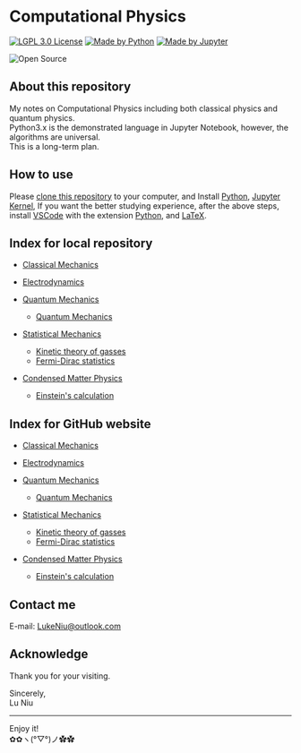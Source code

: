 # Computational Physics

[![LGPL 3.0 License](https://github.com/ConAntares/Temples/blob/master/Attachments/LicenseLGPL3.0.svg)](https://www.gnu.org/licenses/lgpl-3.0)
[![Made by Python](https://github.com/ConAntares/Temples/blob/master/Attachments/MadebyPython.svg)](https://www.python.org/)
[![Made by Jupyter](https://github.com/ConAntares/Temples/blob/master/Attachments/MadebyJupyter.svg)](https://jupyter.org/)

![Open Source](https://github.com/ConAntares/Temples/blob/master/Attachments/OpenSource.svg)

## About this repository

My notes on Computational Physics including both classical physics and quantum physics.  
Python3.x is the demonstrated language in Jupyter Notebook, however, the algorithms are universal.  
This is a long-term plan.

## How to use

Please [clone this repository](https://github.com/Photonico/Computational_Physics.git) to your computer, and Install [Python](https://www.python.org/), [Jupyter Kernel](https://jupyter.org/), If you want the better studying experience, after the above steps, install [VSCode](https://code.visualstudio.com/) with the extension [Python](https://marketplace.visualstudio.com/items?itemName=ms-python.python), and [LaTeX](https://www.latex-project.org/).

## Index for local repository

* [Classical Mechanics](Classical%20Mechanics/README.md)  

* [Electrodynamics](Electrodynamics/README.md)  

* [Quantum Mechanics](Quantum%20Mechanics/README.md)  
  * [Quantum Mechanics](Quantum%20Mechanics/Interatomic%20potential.ipynb)  

* [Statistical Mechanics](Statistical%20Mechanics/README.md)  
  * [Kinetic theory of gasses](Statistical%20Mechanics/Kinetic%20theory%20of%20gases.ipynb)  
  * [Fermi-Dirac statistics](Statistical%20Mechanics/Fermi-Dirac%20statistics.ipynb)  

* [Condensed Matter Physics](Condensed%20Matter%20Physics/README.md)  
  * [Einstein's calculation](Condensed%20Matter%20Physics/Einstein's%20calculation.ipynb)  

## Index for GitHub website

* [Classical Mechanics](https://github.com/Photonico/Computational_Physics/tree/master/Classical%20Mechanics)  

* [Electrodynamics](https://github.com/Photonico/Computational_Physics/tree/master/Electrodynamics)  

* [Quantum Mechanics](https://github.com/Photonico/Computational_Physics/tree/master/Quantum%20Mechanics)  
  * [Quantum Mechanics](https://github.com/Photonico/Computational_Physics/blob/master/Quantum%20Mechanics/Interatomic%20potential.ipynb)  

* [Statistical Mechanics](https://github.com/Photonico/Computational_Physics/tree/master/Statistical%20Mechanics)  
  * [Kinetic theory of gasses]([Statistical%20Mechanics/Kinetic%20theory%20of%20gases.ipynb](https://github.com/Photonico/Computational_Physics/blob/master/Statistical%20Mechanics/Kinetic%20theory%20of%20gases.ipynb))  
  * [Fermi-Dirac statistics](https://github.com/Photonico/Computational_Physics/blob/master/Statistical%20Mechanics/Fermi-Dirac%20statistics.ipynb)  

* [Condensed Matter Physics](https://github.com/Photonico/Computational_Physics/blob/master/Condensed%20Matter%20Physics)  
  * [Einstein's calculation](https://github.com/Photonico/Computational_Physics/blob/master/Condensed%20Matter%20Physics/Einstein's%20Calculation.ipynb)  

## Contact me

E-mail: LukeNiu@outlook.com  

## Acknowledge

Thank you for your visiting.

Sincerely,  
Lu Niu

----
Enjoy it!  
✿✿ヽ(°▽°)ノ✿✿
